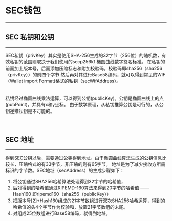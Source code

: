 # SEC钱包
----------------------------------------------
## SEC 私钥和公钥
----------------------------------------------
  SEC私钥（privKey）其实是使用SHA-256生成的32字节（256位）的随机数，有效私钥的范围则取决于我们使用的secp256k1 椭圆曲线数字签名标准。
在私钥的前面加上版本号，后面添加压缩标志和附加校验码，校验码即sha256（sha256（privKey））的前四个字节
然后再对其进行Base58编码，就可以得到常见的WIF（Wallet import Format)格式的私钥（secWifAddress）。
<br>
<br>
<br>
  私钥经过椭圆曲线乘法运算，可以得到公钥(publicKey)。公钥是椭圆曲线上的点(pubPoint)，并具有x和y坐标。
由于数学原理，从私钥推算公钥是可行的，从公钥逆推私钥是不可能的。
<br>
<br>
<br>
## SEC 地址
-----------------------------------------------
得到SEC公钥以后，需要通过公钥得到地址。由于椭圆曲线算法生成的公钥信息比较长，压缩格式的有33字节，非压缩的则有65字节。
地址是为了减少接收方所需标识的字节数。SEC地址（secAddress）的生成步骤如下：
<br>

1. 将公钥通过SHA256哈希算法处理得到32字节的哈希值，
2. 后对得到的哈希值通过RIPEMD-160算法来得到20字节的哈希值 —— Hash160  即ripemd160（sha256（publicKey））
3. 把版本号[2]+Hash160组成的21字节数组进行双次SHA256哈希运算，得到的哈希值的头4个字节作为校验和，放置21字节数组的末尾。
4. 对组成25位数组进行Base58编码，就得到地址。